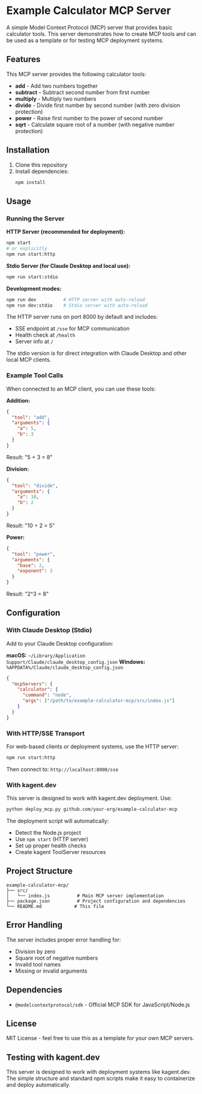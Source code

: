 # Example Calculator MCP Server

A simple Model Context Protocol (MCP) server that provides basic calculator tools. This server demonstrates how to create MCP tools and can be used as a template or for testing MCP deployment systems.

## Features

This MCP server provides the following calculator tools:

- **add** - Add two numbers together
- **subtract** - Subtract second number from first number  
- **multiply** - Multiply two numbers
- **divide** - Divide first number by second number (with zero division protection)
- **power** - Raise first number to the power of second number
- **sqrt** - Calculate square root of a number (with negative number protection)

## Installation

1. Clone this repository
2. Install dependencies:
   ```bash
   npm install
   ```

## Usage

### Running the Server

**HTTP Server (recommended for deployment):**
```bash
npm start
# or explicitly
npm run start:http
```

**Stdio Server (for Claude Desktop and local use):**
```bash
npm run start:stdio
```

**Development modes:**
```bash
npm run dev          # HTTP server with auto-reload
npm run dev:stdio    # Stdio server with auto-reload
```

The HTTP server runs on port 8000 by default and includes:
- SSE endpoint at `/sse` for MCP communication
- Health check at `/health` 
- Server info at `/`

The stdio version is for direct integration with Claude Desktop and other local MCP clients.

### Example Tool Calls

When connected to an MCP client, you can use these tools:

**Addition:**
```json
{
  "tool": "add",
  "arguments": {
    "a": 5,
    "b": 3
  }
}
```
Result: "5 + 3 = 8"

**Division:**
```json
{
  "tool": "divide", 
  "arguments": {
    "a": 10,
    "b": 2
  }
}
```
Result: "10 ÷ 2 = 5"

**Power:**
```json
{
  "tool": "power",
  "arguments": {
    "base": 2,
    "exponent": 3
  }
}
```
Result: "2^3 = 8"

## Configuration

### With Claude Desktop (Stdio)

Add to your Claude Desktop configuration:

**macOS:** `~/Library/Application Support/Claude/claude_desktop_config.json`
**Windows:** `%APPDATA%/Claude/claude_desktop_config.json`

```json
{
  "mcpServers": {
    "calculator": {
      "command": "node",
      "args": ["/path/to/example-calculator-mcp/src/index.js"]
    }
  }
}
```

### With HTTP/SSE Transport

For web-based clients or deployment systems, use the HTTP server:

```bash
npm run start:http
```

Then connect to: `http://localhost:8000/sse`

### With kagent.dev

This server is designed to work with kagent.dev deployment. Use:

```bash
python deploy_mcp.py github.com/your-org/example-calculator-mcp
```

The deployment script will automatically:
- Detect the Node.js project
- Use `npm start` (HTTP server)  
- Set up proper health checks
- Create kagent ToolServer resources

## Project Structure

```
example-calculator-mcp/
├── src/
│   └── index.js          # Main MCP server implementation
├── package.json          # Project configuration and dependencies
└── README.md            # This file
```

## Error Handling

The server includes proper error handling for:
- Division by zero
- Square root of negative numbers
- Invalid tool names
- Missing or invalid arguments

## Dependencies

- `@modelcontextprotocol/sdk` - Official MCP SDK for JavaScript/Node.js

## License

MIT License - feel free to use this as a template for your own MCP servers.

## Testing with kagent.dev

This server is designed to work with deployment systems like kagent.dev. The simple structure and standard npm scripts make it easy to containerize and deploy automatically. 